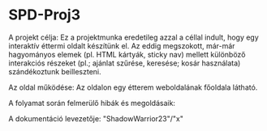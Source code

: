 # SPD-Proj3

A projekt célja: Ez a projektmunka eredetileg azzal a céllal indult, hogy egy interaktív éttermi oldalt készítünk el. Az eddig megszokott, már-már hagyományos elemek (pl. HTML kártyák, sticky nav) mellett különböző interakciós részeket (pl.; ajánlat szűrése, keresése; kosár használata) szándékoztunk beilleszteni.

Az oldal működése: Az oldalon egy étterem weboldalának főoldala látható.

A folyamat során felmerülő hibák és megoldásaik:

A dokumentáció levezetője: "ShadowWarrior23"/"x"